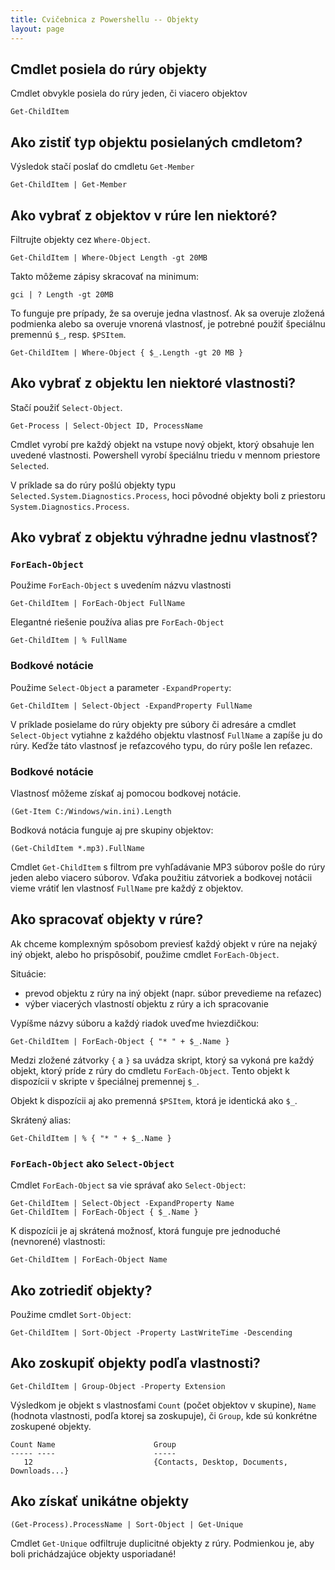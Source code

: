 ```yaml
---
title: Cvičebnica z Powershellu -- Objekty
layout: page
---
```


Cmdlet posiela do rúry objekty
-----

Cmdlet obvykle posiela do rúry jeden, či viacero objektov

	Get-ChildItem

Ako zistiť typ objektu posielaných cmdletom?
------------------------------------------

Výsledok stačí poslať do cmdletu `Get-Member`

	Get-ChildItem | Get-Member

Ako vybrať z objektov v rúre len niektoré?
------------------------------------------

Filtrujte objekty cez `Where-Object`.

    Get-ChildItem | Where-Object Length -gt 20MB

Takto môžeme zápisy skracovať na minimum:

	gci | ? Length -gt 20MB

To funguje pre prípady, že sa overuje jedna vlastnosť. Ak sa
overuje zložená podmienka alebo sa overuje vnorená vlastnosť, je
potrebné použiť špeciálnu premennú `$_`, resp. `$PSItem`.

	Get-ChildItem | Where-Object { $_.Length -gt 20 MB }

Ako vybrať z objektu len niektoré vlastnosti?
---------------------------------------------

Stačí použiť `Select-Object`.

	Get-Process | Select-Object ID, ProcessName

Cmdlet vyrobí pre každý objekt na vstupe nový objekt, ktorý obsahuje len uvedené vlastnosti. Powershell vyrobí špeciálnu triedu v mennom priestore `Selected`.

V príklade sa do rúry pošlú objekty typu `Selected.System.Diagnostics.Process`, hoci pôvodné objekty boli z priestoru `System.Diagnostics.Process`.

Ako vybrať z objektu výhradne jednu vlastnosť?
----------------------------------------------
### `ForEach-Object`

Použime `ForEach-Object` s uvedením názvu vlastnosti

	Get-ChildItem | ForEach-Object FullName

Elegantné riešenie používa alias pre `ForEach-Object`

	Get-ChildItem | % FullName

### Bodkové notácie

Použime `Select-Object` a parameter `-ExpandProperty`:

	Get-ChildItem | Select-Object -ExpandProperty FullName

V príklade posielame do rúry objekty pre súbory či adresáre a cmdlet `Select-Object` vytiahne z každého objektu vlastnosť `FullName` a zapíše ju do rúry. Keďže táto vlastnosť je reťazcového typu, do rúry pošle len reťazec.

### Bodkové notácie

Vlastnosť môžeme získať aj pomocou bodkovej notácie.

	(Get-Item C:/Windows/win.ini).Length

Bodková notácia funguje aj pre skupiny objektov:

    (Get-ChildItem *.mp3).FullName

Cmdlet `Get-ChildItem` s filtrom pre vyhľadávanie MP3 súborov pošle do
rúry jeden alebo viacero súborov. Vďaka použitiu zátvoriek a bodkovej
notácii vieme vrátiť len vlastnosť `FullName` pre každý z objektov.

Ako spracovať objekty v rúre?
-----------------------------
Ak chceme komplexným spôsobom previesť každý objekt v rúre na nejaký iný
objekt, alebo ho prispôsobiť, použime cmdlet `ForEach-Object`.

Situácie:

*   prevod objektu z rúry na iný objekt (napr. súbor prevedieme na reťazec)
*   výber viacerých vlastností objektu z rúry a ich spracovanie

Vypíšme názvy súboru a každý riadok uveďme hviezdičkou:

    Get-ChildItem | ForEach-Object { "* " + $_.Name }
    
Medzi zložené zátvorky `{` a `}` sa uvádza skript, ktorý sa vykoná pre
každý objekt, ktorý príde z rúry do cmdletu `ForEach-Object`. Tento
objekt k dispozícii v skripte v špeciálnej premennej `$_`.
 
Objekt k dispozícii aj ako premenná `$PSItem`, ktorá je identická ako `$_`.
    
Skrátený alias:

    Get-ChildItem | % { "* " + $_.Name }

###  `ForEach-Object` ako `Select-Object`
Cmdlet `ForEach-Object` sa vie správať ako `Select-Object`:

    Get-ChildItem | Select-Object -ExpandProperty Name
    Get-ChildItem | ForEach-Object { $_.Name }

K dispozícii je aj skrátená možnosť, ktorá funguje pre jednoduché (nevnorené)
vlastnosti:

    Get-ChildItem | ForEach-Object Name
    
Ako zotriediť objekty?
----------------------
Použime cmdlet `Sort-Object`:

    Get-ChildItem | Sort-Object -Property LastWriteTime -Descending

Ako zoskupiť objekty podľa vlastnosti?
--------------------------------------

    Get-ChildItem | Group-Object -Property Extension

Výsledkom je objekt s vlastnosťami `Count` (počet objektov v skupine),
`Name` (hodnota vlastnosti, podľa ktorej sa zoskupuje), či `Group`, kde
sú konkrétne zoskupené objekty.

    Count Name                      Group
    ----- ----                      -----
       12                           {Contacts, Desktop, Documents, Downloads...}

Ako získať unikátne objekty
---------------------------

    (Get-Process).ProcessName | Sort-Object | Get-Unique

Cmdlet `Get-Unique` odfiltruje duplicitné objekty z rúry. Podmienkou je, aby
boli prichádzajúce objekty usporiadané!
